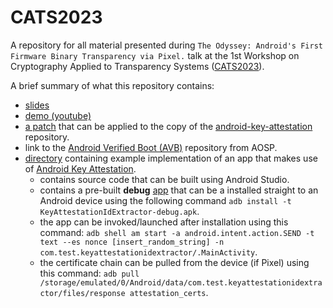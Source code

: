 # CATS2023
A repository for all material presented during `The Odyssey: Android's First Firmware Binary Transparency via Pixel.` talk at the 1st Workshop on Cryptography Applied to Transparency Systems ([CATS2023](https://catsworkshop.dev/program/)).

A brief summary of what this repository contains:
- [slides](https://docs.google.com/presentation/d/1FGEpyknEcqsjllEjNXN5I56c4BDSspFOlISKDIyj3gc/edit?usp=sharing&resourcekey=0-cQBC3P28CdYFsB2tvDIWPg)
- [demo (youtube)](https://youtu.be/r-Hpd3FvnT0)
- [a patch](patches/print_hex_encoded_string_instead_of_base64.patch) that can be applied to the copy of the [android-key-attestation](https://github.com/google/android-key-attestation) repository.
- link to the [Android Verified Boot (AVB)](https://android.googlesource.com/platform/external/avb) repository from AOSP.
- [directory](KeyAttestationIdExtractor) containing example implementation of an app that makes use of [Android Key Attestation](https://developer.android.com/privacy-and-security/security-key-attestation).
  - contains source code that can be built using Android Studio.
  - contains a pre-built **debug** [app](KeyAttestationIdExtractor/prebuilt/KeyAttestationIdExtractor-debug.apk) that can be a installed straight to an Android device using the following command `adb install -t KeyAttestationIdExtractor-debug.apk`.
  - the app can be invoked/launched after installation using this command: `adb shell am start -a android.intent.action.SEND -t text --es nonce [insert_random_string] -n com.test.keyattestationidextractor/.MainActivity`.
  - the certificate chain can be pulled from the device (if Pixel) using this command: `adb pull /storage/emulated/0/Android/data/com.test.keyattestationidextractor/files/response attestation_certs`.
